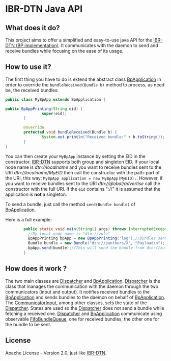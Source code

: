 IBR-DTN Java API
================

What does it do?
-----------------
This project aims to offer a simplified and easy-to-use java API for the [IBR-DTN (BP implementation)](http://trac.ibr.cs.tu-bs.de/project-cm-2012-ibrdtn/). It communicates with the daemon to send and receive bundles while focusing on the ease of its usage.

How to use it?
---------------
The first thing you have to do is extend the abstract class [BpApplication](src/org/ibrdtnapi/BpApplication.java) in order to override the `bundleReceived(Bundle b)` method to process, as need be, the received bundles:
```java
public class MyBpApp extends BpApplication {

public BpAppPrinting(String eid) {
                super(eid);
        }

        @Override
        protected void bundleReceived(Bundle b) {
                System.out.println("Received bundle:" + b.toString());
        }
}
```
You can then create your `MyBpApp` instance by setting the EID in the constructor. [IBR-DTN](http://trac.ibr.cs.tu-bs.de/project-cm-2012-ibrdtn/) supports both group and singleton EID. If your local node name is *dtn://localname* and you want to receive bundles sent to the URI *dtn://localname/MyEID* then call the constructor with the path-part of the URI, this way: `MyBpApp application = new MyBpApp(MyEID);`. However, if you want to receive bundles sent to the URI *dtn://global/advertise* call the constructor with the full URI. If the `eid` contains "://" it is assumed that the application is **not** a singleton.

To send a bundle, just call the method `send(Bundle bundle)` of [BpApplication](src/org/ibrdtnapi/BpApplication.java).

Here is a full example:
```java
        public static void main(String[] args) throws InterruptedException {
          //My local node name is "dtn://zulu"
          BpAppPrinting bpApp = new BpAppPrinting("log");//Bundles sent to "dtn://zulu/log" will be received
          Bundle bundle = new Bundle("dtn://panthers/X", "Payload\n");
          bpApp.send(bundle);//This will send the bundle from dtn://zulu/log to dtn://panthers/X, with the payload "Payload\n".
        }
```

How does it work ?
------------------
The two main classes are [Dispatcher](src/org/ibrdtnapi/dispatcher/Dispatcher.java) and [BpApplication](src/org/ibrdtnapi/BpApplication.java). [Dispatcher](src/org/ibrdtnapi/dispatcher/Dispatcher.java) is the class that manages the communication with the daemon through the two communicators (input and output). It notifies received bundles to the [BpApplication](src/org/ibrdtnapi/BpApplication.java) and sends bundles to the daemon on behalf of [BpApplication](src/org/ibrdtnapi/BpApplication.java). The [CommunicatorInput](src/org/ibrdtnapi/dispatcher/CommunicatorInput.java), among other classes, sets the state of the [Dispatcher](src/org/ibrdtnapi/dispatcher/Dispatcher.java). States are used so the [Dispatcher](src/org/ibrdtnapi/dispatcher/Dispatcher.java) does not send a bundle while fetching a received one.
[Dispatcher](src/org/ibrdtnapi/dispatcher/Dispatcher.java) and [BpApplication](src/org/ibrdtnapi/BpApplication.java) communicate using observable [FifoBundleQueue](src/org/ibrdtnapi/entities/FifoBundleQueue.java), one for received bundles, the other one for the bundle to be sent.

License
-------
Apache License - Version 2.0, just like [IBR-DTN](http://trac.ibr.cs.tu-bs.de/project-cm-2012-ibrdtn/wiki/license).
